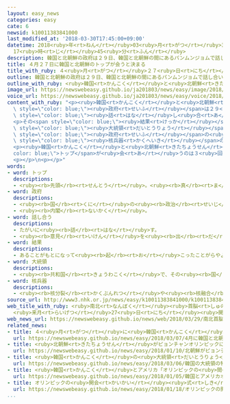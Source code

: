 ```yaml
---
layout: easy_news
categories: easy
cate: 6
newsid: k10011383841000
last_modified_at: '2018-03-30T17:45:00+09:00'
datetime: 2018<ruby>年<rt>ねん</rt></ruby>03<ruby>月<rt>がつ</rt></ruby>30<ruby>日<rt>にち</rt></ruby>
  17<ruby>時<rt>じ</rt></ruby>45<ruby>分<rt>ふん</rt></ruby>
description: 韓国と北朝鮮の政府は２９日、韓国と北朝鮮の間にあるパンムンジョムで話し合いました。
title: ４月２７日に韓国と北朝鮮のトップが会うと決まる
title_with_ruby: ４<ruby>月<rt>がつ</rt></ruby>２７<ruby>日<rt>にち</rt></ruby>に<ruby>韓国<rt>かんこく</rt></ruby>と<ruby>北朝鮮<rt>きたちょうせん</rt></ruby>のトップが<ruby>会<rt>あ</rt></ruby>うと<ruby>決<rt>き</rt></ruby>まる
outline: 韓国と北朝鮮の政府は２９日、韓国と北朝鮮の間にあるパンムンジョムで話し合いました。
outline_with_ruby: <ruby>韓国<rt>かんこく</rt></ruby>と<ruby>北朝鮮<rt>きたちょうせん</rt></ruby>の<ruby>政府<rt>せいふ</rt></ruby>は２９<ruby>日<rt>にち</rt></ruby>、<ruby>韓国<rt>かんこく</rt></ruby>と<ruby>北朝鮮<rt>きたちょうせん</rt></ruby>の<ruby>間<rt>あいだ</rt></ruby>にあるパンムンジョムで<ruby>話<rt>はな</rt></ruby>し<ruby>合<rt>あ</rt></ruby>いました。
image_url: https://newswebeasy.github.io/ja201803/news/easy/image/2018/03/30/k10011383841000.jpg
voice_url: https://newswebeasy.github.io/ja201803/news/easy/voice/2018/03/30/k10011383841000.mp4
content_with_ruby: "<p><ruby>韓国<rt>かんこく</rt></ruby>と<ruby>北朝鮮<rt>きたちょうせん</rt></ruby>の<span\
  \ style=\"color: blue;\"><ruby>政府<rt>せいふ</rt></ruby></span>は２９<ruby>日<rt>にち</rt></ruby>、<ruby>韓国<rt>かんこく</rt></ruby>と<ruby>北朝鮮<rt>きたちょうせん</rt></ruby>の<ruby>間<rt>あいだ</rt></ruby>にあるパンムンジョムで<span\
  \ style=\"color: blue;\"><ruby>話<rt>はな</rt></ruby>し<ruby>合<rt>あ</rt></ruby>い</span>ました。</p>\n\
  <p>その<span style=\"color: blue;\"><ruby>結果<rt>けっか</rt></ruby></span>、４<ruby>月<rt>がつ</rt></ruby>２７<ruby>日<rt>にち</rt></ruby>に<ruby>韓国<rt>かんこく</rt></ruby>のムン・ジェイン<span\
  \ style=\"color: blue;\"><ruby>大統領<rt>だいとうりょう</rt></ruby></span>と<ruby>北朝鮮<rt>きたちょうせん</rt></ruby>のキム・ジョンウン<ruby>朝鮮労働党委員長<rt>ちょうせんろうどうとういいんちょう</rt></ruby>がパンムンジョムで<ruby>会<rt>あ</rt></ruby>って<ruby>話<rt>はなし</rt></ruby>をすることが<ruby>決<rt>き</rt></ruby>まりました。<ruby>２人<rt>ふたり</rt></ruby>が<ruby>会<rt>あ</rt></ruby>うのは<ruby>初<rt>はじ</rt></ruby>めてです。<ruby>韓国<rt>かんこく</rt></ruby>の<span\
  \ style=\"color: blue;\"><ruby>政府<rt>せいふ</rt></ruby></span>の<ruby>人<rt>ひと</rt></ruby>は、<ruby>朝鮮半島<rt>ちょうせんはんとう</rt></ruby>を<span\
  \ style=\"color: blue;\"><ruby>核兵器<rt>かくへいき</rt></ruby></span>のない<ruby>場所<rt>ばしょ</rt></ruby>にするための<ruby>話<rt>はなし</rt></ruby>もする<ruby>予定<rt>よてい</rt></ruby>だと<ruby>言<rt>い</rt></ruby>いました。</p>\n\
  <p><ruby>韓国<rt>かんこく</rt></ruby>と<ruby>北朝鮮<rt>きたちょうせん</rt></ruby>の<span style=\"\
  color: blue;\">トップ</span>が<ruby>会<rt>あ</rt></ruby>うのは３<ruby>回<rt>かい</rt></ruby><ruby>目<rt>め</rt></ruby>です。<ruby>前<rt>まえ</rt></ruby>に<ruby>会<rt>あ</rt></ruby>ったのは２００７<ruby>年<rt>ねん</rt></ruby>１０<ruby>月<rt>がつ</rt></ruby>でした。</p>\n\
  <p></p>\n<p></p>"
words:
- word: トップ
  descriptions:
  - <ruby><rb>先頭</rb><rt>せんとう</rt></ruby>。<ruby><rb>真</rb><rt>ま</rt></ruby>っ<ruby><rb>先</rb><rt>さき</rt></ruby>。<ruby><rb>一番</rb><rt>いちばん</rt></ruby>。
- word: 政府
  descriptions:
  - <ruby><rb>国</rb><rt>くに</rt></ruby>の<ruby><rb>政治</rb><rt>せいじ</rt></ruby>を<ruby><rb>行</rb><rt>おこな</rt></ruby>うところ。
  - <ruby><rb>内閣</rb><rt>ないかく</rt></ruby>。
- word: 話し合う
  descriptions:
  - たがいに<ruby><rb>話</rb><rt>はな</rt></ruby>す。
  - <ruby><rb>意見</rb><rt>いけん</rt></ruby>を<ruby><rb>出</rb><rt>だ</rt></ruby>し<ruby><rb>合</rb><rt>あ</rt></ruby>う。
- word: 結果
  descriptions:
  - あることがもとになって<ruby><rb>起</rb><rt>お</rt></ruby>こったことがらやようす。
- word: 大統領
  descriptions:
  - <ruby><rb>共和国</rb><rt>きょうわこく</rt></ruby>で、その<ruby><rb>国</rb><rt>くに</rt></ruby>を<ruby><rb>代表</rb><rt>だいひょう</rt></ruby>する<ruby><rb>人</rb><rt>ひと</rt></ruby>。
- word: 核兵器
  descriptions:
  - <ruby><rb>核分裂</rb><rt>かくぶんれつ</rt></ruby>や<ruby><rb>核融合</rb><rt>かくゆうごう</rt></ruby>によって<ruby><rb>出</rb><rt>で</rt></ruby>るエネルギーを<ruby><rb>利用</rb><rt>りよう</rt></ruby>した<ruby><rb>兵器</rb><rt>へいき</rt></ruby>。<ruby><rb>原子爆弾</rb><rt>げんしばくだん</rt></ruby>や、<ruby><rb>水素爆弾</rb><rt>すいそばくだん</rt></ruby>など。
source_url: http://www3.nhk.or.jp/news/easy/k10011383841000/k10011383841000.html
web_title_with_ruby: <ruby>南北<rt>なんぼく</rt></ruby><ruby>首脳<rt>しゅのう</rt></ruby><ruby>会談<rt>かいだん</rt></ruby>
  <ruby>来月<rt>らいげつ</rt></ruby>27<ruby>日<rt>にち</rt></ruby><ruby>開催<rt>かいさい</rt></ruby>で<ruby>合意<rt>ごうい</rt></ruby>
web_news_url: https://newswebeasy.github.io/news/web/2018/03/29/南北首脳会談-来月27日開催で合意
related_news:
- title: ４<ruby>月<rt>がつ</rt></ruby>に<ruby>韓国<rt>かんこく</rt></ruby>と<ruby>北朝鮮<rt>きたちょうせん</rt></ruby>のトップが<ruby>会<rt>あ</rt></ruby>って<ruby>話<rt>はなし</rt></ruby>をすることが<ruby>決<rt>き</rt></ruby>まる
  url: https://newswebeasy.github.io/news/easy/2018/03/07/4月に韓国と北朝鮮のトップが会って話をすることが決まる
- title: <ruby>北朝鮮<rt>きたちょうせん</rt></ruby>がピョンチャンオリンピックに<ruby>出<rt>で</rt></ruby>ることになる
  url: https://newswebeasy.github.io/news/easy/2018/01/10/北朝鮮がピョンチャンオリンピックに出ることになる
- title: <ruby>韓国<rt>かんこく</rt></ruby>の<ruby>大統領<rt>だいとうりょう</rt></ruby>の<ruby>特使<rt>とくし</rt></ruby>が<ruby>北朝鮮<rt>きたちょうせん</rt></ruby>のキム<ruby>委員長<rt>いいんちょう</rt></ruby>と<ruby>会<rt>あ</rt></ruby>って<ruby>話<rt>はな</rt></ruby>す
  url: https://newswebeasy.github.io/news/easy/2018/03/06/韓国の大統領の特使が北朝鮮のキム委員長と会って話す
- title: <ruby>韓国<rt>かんこく</rt></ruby>とアメリカ「オリンピックの<ruby>間<rt>あいだ</rt></ruby>は<ruby>軍<rt>ぐん</rt></ruby>の<ruby>訓練<rt>くんれん</rt></ruby>をしない」
  url: https://newswebeasy.github.io/news/easy/2018/01/05/韓国とアメリカオリンピックの間は軍の訓練をしない
- title: オリンピックの<ruby>開会<rt>かいかい</rt></ruby><ruby>式<rt>しき</rt></ruby>　<ruby>韓国<rt>かんこく</rt></ruby>と<ruby>北朝鮮<rt>きたちょうせん</rt></ruby>の<ruby>選手<rt>せんしゅ</rt></ruby>は<ruby>一緒<rt>いっしょ</rt></ruby>に<ruby>歩<rt>ある</rt></ruby>く
  url: https://newswebeasy.github.io/news/easy/2018/01/18/オリンピックの開会式-韓国と北朝鮮の選手は一緒に歩く
...
```

